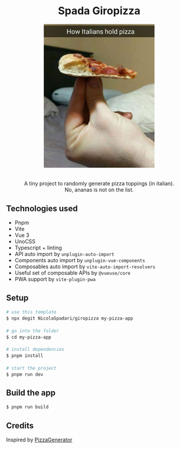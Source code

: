 <h1 align="center">
  Spada Giropizza
</h1>

<div align="center">
  <img width="300" src="./public/italian_pizza.jpg">
</div>

<br>

<p align="center">
  A tiny project to randomly generate pizza toppings (in italian).
  <br>
  No, ananas is not on the list.
</p>

## Technologies used
  - Pnpm
  - Vite
  - Vue 3
  - UnoCSS
  - Typescript + linting
  - API auto import by `unplugin-auto-import`
  - Components auto import by `unplugin-vue-components`
  - Composables auto import by `vite-auto-import-resolvers`
  - Useful set of composable APIs by `@vueuse/core`
  - PWA support by `vite-plugin-pwa`

## Setup
  ```sh
  # use this template
  $ npx degit NicolaSpadari/giropizza my-pizza-app

  # go into the folder
  $ cd my-pizza-app

  # install dependencies
  $ pnpm install

  # start the project
  $ pnpm run dev
  ```

## Build the app
  ```sh
  $ pnpm run build
  ```

## Credits
  Inspired by [PizzaGenerator](https://pizzagenerator.it)
